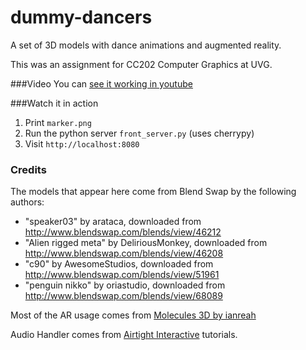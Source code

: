 # dummy-dancers
A set of 3D models with dance animations and augmented reality.

This was an assignment for CC202 Computer Graphics at UVG.

###Video
You can [see it working in youtube](http://youtu.be/0cklekenRMY) 

###Watch it in action

1. Print `marker.png`
2. Run the python server `front_server.py`  (uses cherrypy)
3. Visit `http://localhost:8080`

### Credits

The models that appear here come from Blend Swap by the following authors:

* "speaker03" by arataca, downloaded from http://www.blendswap.com/blends/view/46212
* "Alien rigged meta" by DeliriousMonkey, downloaded from http://www.blendswap.com/blends/view/46208
* "c90" by AwesomeStudios, downloaded from http://www.blendswap.com/blends/view/51961
* "penguin nikko" by oriastudio, downloaded from http://www.blendswap.com/blends/view/68089

Most of the AR usage comes from [Molecules 3D by ianreah](https://github.com/ianreah/Molecules3D)

Audio Handler comes from [Airtight Interactive](http://www.airtightinteractive.com/2013/10/making-audio-reactive-visuals/) tutorials. 